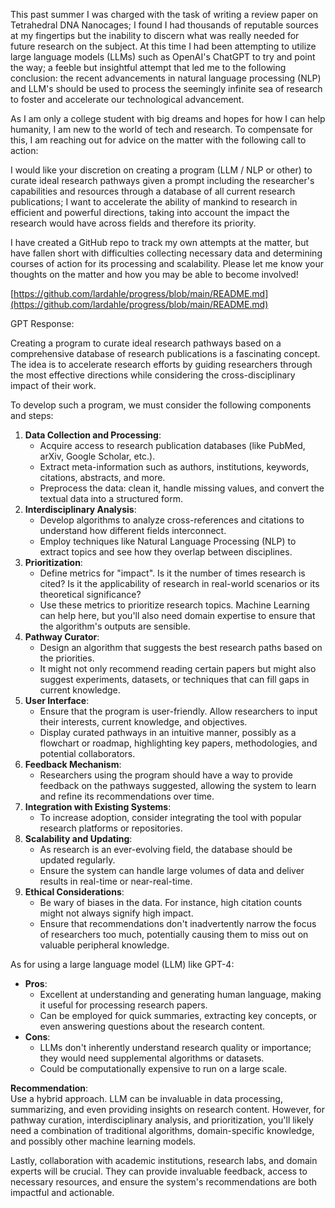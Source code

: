 This past summer I was charged with the task of writing a review paper on Tetrahedral DNA Nanocages; I found I had thousands of reputable sources at my fingertips but the inability to discern what was really needed for future research on the subject. At this time I had been attempting to utilize large language models (LLMs) such as OpenAI's ChatGPT to try and point the way; a feeble but insightful attempt that led me to the following conclusion: the recent advancements in natural language processing (NLP) and LLM's should be used to process the seemingly infinite sea of research to foster and accelerate our technological advancement.

As I am only a college student with big dreams and hopes for how I can help humanity, I am new to the world of tech and research. To compensate for this, I am reaching out for advice on the matter with the following call to action:

I would like your discretion on creating a program (LLM / NLP or other) to curate ideal research pathways given a prompt including the researcher's capabilities and resources through a database of all current research publications; I want to accelerate the ability of mankind to research in efficient and powerful directions, taking into account the impact the research would have across fields and therefore its priority.

I have created a GitHub repo to track my own attempts at the matter, but have fallen short with difficulties collecting necessary data and determining courses of action for its processing and scalability. Please let me know your thoughts on the matter and how you may be able to become involved!

[https://github.com/lardahle/progress/blob/main/README.md](https://github.com/lardahle/progress/blob/main/README.md)

  

GPT Response:

Creating a program to curate ideal research pathways based on a comprehensive database of research publications is a fascinating concept. The idea is to accelerate research efforts by guiding researchers through the most effective directions while considering the cross-disciplinary impact of their work.

To develop such a program, we must consider the following components and steps:

1. **Data Collection and Processing**:
    - Acquire access to research publication databases (like PubMed, arXiv, Google Scholar, etc.).
    - Extract meta-information such as authors, institutions, keywords, citations, abstracts, and more.
    - Preprocess the data: clean it, handle missing values, and convert the textual data into a structured form.
2. **Interdisciplinary Analysis**:
    - Develop algorithms to analyze cross-references and citations to understand how different fields interconnect.
    - Employ techniques like Natural Language Processing (NLP) to extract topics and see how they overlap between disciplines.
3. **Prioritization**:
    - Define metrics for "impact". Is it the number of times research is cited? Is it the applicability of research in real-world scenarios or its theoretical significance?
    - Use these metrics to prioritize research topics. Machine Learning can help here, but you'll also need domain expertise to ensure that the algorithm's outputs are sensible.
4. **Pathway Curator**:
    - Design an algorithm that suggests the best research paths based on the priorities.
    - It might not only recommend reading certain papers but might also suggest experiments, datasets, or techniques that can fill gaps in current knowledge.
5. **User Interface**:
    - Ensure that the program is user-friendly. Allow researchers to input their interests, current knowledge, and objectives.
    - Display curated pathways in an intuitive manner, possibly as a flowchart or roadmap, highlighting key papers, methodologies, and potential collaborators.
6. **Feedback Mechanism**:
    - Researchers using the program should have a way to provide feedback on the pathways suggested, allowing the system to learn and refine its recommendations over time.
7. **Integration with Existing Systems**:
    - To increase adoption, consider integrating the tool with popular research platforms or repositories.
8. **Scalability and Updating**:
    - As research is an ever-evolving field, the database should be updated regularly.
    - Ensure the system can handle large volumes of data and deliver results in real-time or near-real-time.
9. **Ethical Considerations**:
    - Be wary of biases in the data. For instance, high citation counts might not always signify high impact.
    - Ensure that recommendations don't inadvertently narrow the focus of researchers too much, potentially causing them to miss out on valuable peripheral knowledge.

As for using a large language model (LLM) like GPT-4:

- **Pros**:
    - Excellent at understanding and generating human language, making it useful for processing research papers.
    - Can be employed for quick summaries, extracting key concepts, or even answering questions about the research content.
- **Cons**:
    - LLMs don't inherently understand research quality or importance; they would need supplemental algorithms or datasets.
    - Could be computationally expensive to run on a large scale.

**Recommendation**:  
Use a hybrid approach. LLM can be invaluable in data processing, summarizing, and even providing insights on research content. However, for pathway curation, interdisciplinary analysis, and prioritization, you'll likely need a combination of traditional algorithms, domain-specific knowledge, and possibly other machine learning models.  

Lastly, collaboration with academic institutions, research labs, and domain experts will be crucial. They can provide invaluable feedback, access to necessary resources, and ensure the system's recommendations are both impactful and actionable.